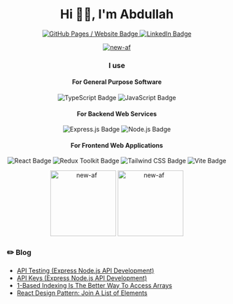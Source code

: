 <h1 align="center">Hi 👋🏽, I'm Abdullah</h1>

<p align="center">
    <a href="https://new-af.github.io/">
        <img src="https://img.shields.io/badge/Website-121013?style=for-the-badge&logo=githubpages&logoColor=white" alt="GitHub Pages / Website Badge" />
    </a>
    <a href="https://www.linkedin.com/in/abdullah-fatota-se/">
        <img src="https://img.shields.io/badge/LinkedIn-0A66C2?logo=linkedin&logoColor=fff&style=for-the-badge" alt="LinkedIn Badge" />
    </a>
</p>

<p align="center">
    <a href="https://github.com/ryo-ma/github-profile-trophy">
        <img src="https://github-profile-trophy.vercel.app/?username=new-af&row=1&column=3&no-frame=true&theme=dark_lover&no-bg=true" alt="new-af" />
    </a>
</p>

<h3 align="center">I use</h3>

<h4 align="center">For General Purpose Software</h4>
<p align="center">

<img src="https://img.shields.io/badge/TypeScript-3178C6?logo=typescript&logoColor=fff&style=for-the-badge" alt="TypeScript Badge" />

<img src="https://img.shields.io/badge/JavaScript-F7DF1E?logo=javascript&logoColor=000&style=for-the-badge" alt="JavaScript Badge"/>

</p>

<h4 align="center">For Backend Web Services</h4>
<p align="center">

<img src="https://img.shields.io/badge/Express-000?logo=express&logoColor=fff&style=for-the-badge" alt="Express.js Badge"/>

<img src="https://img.shields.io/badge/Node.js-393?logo=nodedotjs&logoColor=fff&style=for-the-badge" alt="Node.js Badge"/>

</p>

<h4 align="center">For Frontend Web Applications</h4>
<p align="center">

<img src="https://img.shields.io/badge/React-61DAFB?style=for-the-badge&logo=react&logoColor=000000" alt="React Badge"/>

<img src="https://img.shields.io/badge/Redux%20Toolkit-764ABC?logo=redux&logoColor=fff&style=for-the-badge" alt="Redux Toolkit Badge"/>

<img src="https://img.shields.io/badge/Tailwind%20CSS-06B6D4?logo=tailwindcss&logoColor=fff&style=for-the-badge" alt="Tailwind CSS Badge">

<img src="https://img.shields.io/badge/Vite-B73BFE?style=for-the-badge&logo=vite&logoColor=FFD62E" alt="Vite Badge"/>

</p>


<p align="center">
    <img src="https://github-readme-stats.vercel.app/api/top-langs?username=new-af&show_icons=true&theme=flat&locale=en&layout=compact&hide=tcl&custom_title=My%20most%20used%20programming%20languages&title_color=000000&card_width=400" height="150" alt="new-af" />
    <img src="https://github-readme-streak-stats.herokuapp.com/?user=new-af&theme=flat" height="150" alt="new-af" />
</p>

### ✏️ Blog

- [API Testing (Express Node.js API Development)](https://af-dev.com/blog/day-7-api-testing-node-api-dev)
- [API Keys (Express Node.js API Development)](https://af-dev.com/blog/day-6-api-keys-node-api-dev)
- <a href="https://af-dev.com/blog/1-based-array-indexing">1-Based Indexing Is The Better Way To Access Arrays</a>
- <a href="https://af-dev.com/blog/join-list">React Design Pattern: Join A List of Elements</a>
